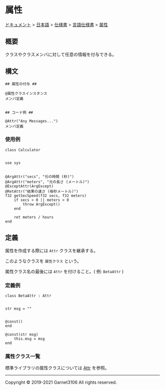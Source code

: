 # 属性

[ドキュメント](../../../../index.md) > [日本語](../../../index.md) > [仕様書](../../index.md) > [言語仕様書](../index.md) > [属性](./index.md)

## 概要

クラスやクラスメンバに対して任意の情報を付与できる。

## 構文

```
## 属性の付与 ##

@属性クラスインスタンス
メンバ定義


## コード例 ##

@Attr("Any Messages...")
メンバ定義
```

### 使用例

```
class Calculator


use sys


@ArgAttr("secs", "元の時間 (秒)")
@ArgAttr("meters", "元の長さ (メートル)")
@ExceptAttr(ArgExcept)
@RetAttr("結果の速さ (毎秒メートル)")
f32 getSecSpeed(f32 secs, f32 meters)
    if secs > 0 || meters > 0
        throw ArgExcept()
    end

    ret meters / hours
end
```
## 定義

属性を作成する際には `Attr` クラスを継承する。

このようなクラスを `属性クラス` という。

属性クラス名の最後には `Attr` を付けること。( 例: `BetaAttr` )

### 定義例

```
class BetaAttr : Attr


str msg = ""


@const()
end

@const(str msg)
    this.msg = msg
end
```

### 属性クラス一覧

標準ライブラリの属性クラスについては [Attr]() を参照。

---

Copyright © 2019-2021 Garnet3106 All rights reserved.
